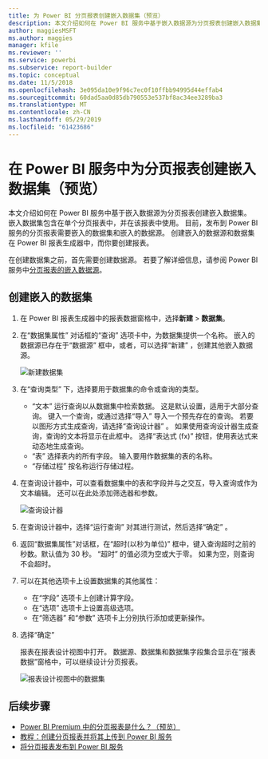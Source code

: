 ```yaml
---
title: 为 Power BI 分页报表创建嵌入数据集（预览）
description: 本文介绍如何在 Power BI 服务中基于嵌入数据源为分页报表创建嵌入数据集。
author: maggiesMSFT
ms.author: maggies
manager: kfile
ms.reviewer: ''
ms.service: powerbi
ms.subservice: report-builder
ms.topic: conceptual
ms.date: 11/5/2018
ms.openlocfilehash: 3e095da10e9f96c7ec0f10ffbb94995d44effab4
ms.sourcegitcommit: 60dad5aa0d85db790553e537bf8ac34ee3289ba3
ms.translationtype: MT
ms.contentlocale: zh-CN
ms.lasthandoff: 05/29/2019
ms.locfileid: "61423686"
---
```

# <a name="create-an-embedded-dataset-for-a-paginated-report-in-the-power-bi-service-preview"></a>在 Power BI 服务中为分页报表创建嵌入数据集（预览）

本文介绍如何在 Power BI 服务中基于嵌入数据源为分页报表创建嵌入数据集。 嵌入数据集包含在单个分页报表中，并在该报表中使用。 目前，发布到 Power BI 服务的分页报表需要嵌入的数据集和嵌入的数据源。 创建嵌入的数据源和数据集在 Power BI 报表生成器中，而你要创建报表。 

在创建数据集之前，首先需要创建数据源。 若要了解详细信息，请参阅 Power BI 服务中[分页报表的嵌入数据源](paginated-reports-embedded-data-source.md)。
  
## <a name="create-an-embedded-dataset"></a>创建嵌入的数据集
  
1. 在 Power BI 报表生成器中的报表数据窗格中，选择**新建** > **数据集**。

1. 在“数据集属性”  对话框的“查询”  选项卡中，为数据集提供一个名称。 嵌入的数据源已存在于“数据源”  框中，或者，可以选择“新建”  ，创建其他嵌入数据源。
 
   ![新建数据集](media/paginated-reports-create-embedded-dataset/power-bi-paginated-new-dataset.png)  

3. 在“查询类型”  下，选择要用于数据集的命令或查询的类型。 
    - “文本”  运行查询以从数据集中检索数据。 这是默认设置，适用于大部分查询。 键入一个查询，或通过选择“导入”  导入一个预先存在的查询。 若要以图形方式生成查询，请选择“查询设计器”  。 如果使用查询设计器生成查询，查询的文本将显示在此框中。 选择“表达式 (fx)”   按钮，使用表达式来动态地生成查询。 
    - “表”  选择表内的所有字段。 输入要用作数据集的表的名称。
    - “存储过程”  按名称运行存储过程。

4. 在查询设计器中，可以查看数据集中的表和字段并与之交互，导入查询或作为文本编辑。 还可以在此处添加筛选器和参数。 

    ![查询设计器](media/paginated-reports-create-embedded-dataset/power-bi-paginated-embedded-dataset-edit-query.png)

5. 在查询设计器中，选择“运行查询”  对其进行测试，然后选择“确定”  。

1. 返回“数据集属性”对话框，在“超时(以秒为单位)”  框中，键入查询超时之前的秒数。默认值为 30 秒。 “超时”  的值必须为空或大于零。 如果为空，则查询不会超时。

7.  可以在其他选项卡上设置数据集的其他属性：
    - 在“字段”  选项卡上创建计算字段。
    - 在“选项”  选项卡上设置高级选项。
    - 在“筛选器”  和“参数”  选项卡上分别执行添加或更新操作。

8. 选择“确定” 
 
   报表在报表设计视图中打开。 数据源、数据集和数据集字段集合显示在“报表数据”窗格中，可以继续设计分页报表。  

    ![报表设计视图中的数据集](media/paginated-reports-create-embedded-dataset/power-bi-paginated-embedded-dataset-report-design-view.png) 
 
## <a name="next-steps"></a>后续步骤 

- [Power BI Premium 中的分页报表是什么？（预览）](paginated-reports-report-builder-power-bi.md)  
- [教程：创建分页报表并将其上传到 Power BI 服务](paginated-reports-quickstart-aw.md)
- [将分页报表发布到 Power BI 服务](paginated-reports-save-to-power-bi-service.md)

